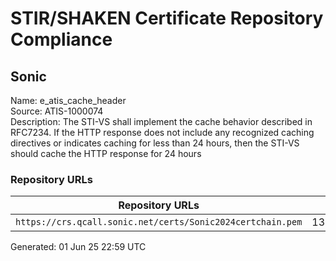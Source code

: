 # STIR/SHAKEN Certificate Repository Compliance

## Sonic

Name: e_atis_cache_header\
Source: ATIS-1000074\
Description: The STI-VS shall implement the cache behavior described in RFC7234. If the HTTP response does not include any recognized caching directives or indicates caching for less than 24 hours, then the STI-VS should cache the HTTP response for 24 hours
### Repository URLs

| Repository URLs | Not After |  Problems | Link |
|-----------------|-----------|-----------|------|
| `https://crs.qcall.sonic.net/certs/Sonic2024certchain.pem` | 13&#160;Jun&#160;27&#160;09:26&#160;UTC | true | [view](../../REPOS/1bc0dd2e2c2401e5c81a2d435d58bb3909af64b6/README.md) |


Generated: 01 Jun 25 22:59 UTC